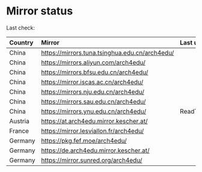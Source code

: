 <script src="./time.js"></script>
# Mirror status
Last check: <script type="text/javascript">localize(1681082215.1748073);</script>

|Country|Mirror|Last update|
|:------|:-----|:----------|
|China|https://mirrors.tuna.tsinghua.edu.cn/arch4edu/|<script type="text/javascript">localize(1681064937);</script>|
|China|https://mirrors.aliyun.com/arch4edu/|<script type="text/javascript">localize(1681021721);</script>|
|China|https://mirrors.bfsu.edu.cn/arch4edu/|<script type="text/javascript">localize(1681021721);</script>|
|China|https://mirror.iscas.ac.cn/arch4edu/|<script type="text/javascript">localize(1681064937);</script>|
|China|https://mirrors.nju.edu.cn/arch4edu/|<script type="text/javascript">localize(1681021721);</script>|
|China|https://mirrors.sau.edu.cn/arch4edu/|<script type="text/javascript">localize(1673850842);</script>|
|China|https://mirrors.ynu.edu.cn/arch4edu/|ReadTimeout|
|Austria|https://at.arch4edu.mirror.kescher.at/|<script type="text/javascript">localize(1681064937);</script>|
|France|https://mirror.lesviallon.fr/arch4edu/|<script type="text/javascript">localize(1681021721);</script>|
|Germany|https://pkg.fef.moe/arch4edu/|<script type="text/javascript">localize(1681064937);</script>|
|Germany|https://de.arch4edu.mirror.kescher.at/|<script type="text/javascript">localize(1681064937);</script>|
|Germany|https://mirror.sunred.org/arch4edu/|<script type="text/javascript">localize(1681064937);</script>|

<script src="./tablefilter/tablefilter.js"></script>
<script src="./table.js"></script>